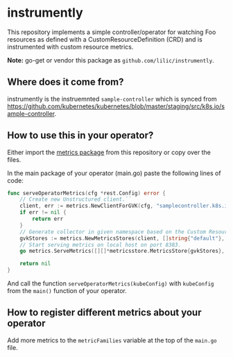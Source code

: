 # instrumently

This repository implements a simple controller/operator for watching Foo resources as
defined with a CustomResourceDefinition (CRD) and is instrumented  with custom resource
metrics.

**Note:** go-get or vendor this package as `github.com/lilic/instrumently`.

## Where does it come from?

instrumently is the instruemnted `sample-controller` which is synced from
https://github.com/kubernetes/kubernetes/blob/master/staging/src/k8s.io/sample-controller.


## How to use this in your operator?

Either import the [metrics package](/metrics) from this repository or copy over the files.

In the main package of your operator (main.go) paste the following lines of code:

```go
func serveOperatorMetrics(cfg *rest.Config) error {
	// Create new Unstructured client.``
	client, err := metrics.NewClientForGVK(cfg, "samplecontroller.k8s.io/v1alpha1", "Foo")
	if err != nil {
		return err
	}
	// Generate collector in given namespace based on the Custom Resource API group/version, kind and the metrics.
	gvkStores := metrics.NewMetricsStores(client, []string{"default"}, "samplecontroller.k8s.io/v1alpha1", "Foo", metricFamilies)
	// Start serving metrics on local host on port 8383.
	go metrics.ServeMetrics([][]*metricsstore.MetricsStore{gvkStores}, "0.0.0.0", 8383)

	return nil
}
```

And call the function `serveOperatorMetrics(kubeConfig)` with `kubeConfig` from the `main()` function of your operator.

## How to register different metrics about your operator

Add more metrics to the `metricFamilies` variable at the top of the `main.go` file.

